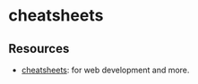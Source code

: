 # cheatsheets

## Resources

- [cheatsheets](http://ricostacruz.com/cheatsheets/): for web development and
  more.
